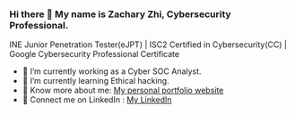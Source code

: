 ### Hi there 👋 My name is Zachary Zhi, Cybersecurity Professional.

INE Junior Penetration Tester(eJPT) | ISC2 Certified in Cybersecurity(CC) | Google Cybersecurity Professional Certificate

- 🥝 I’m currently working as a Cyber SOC Analyst.
- 🍕 I’m currently learning Ethical hacking.
- 🍔 Know more about me: [My personal portfolio website](https://vegepizza.github.io/)
- 🍪 Connect me on LinkedIn : [My LinkedIn](www.linkedin.com/in/zachary-zhi)
